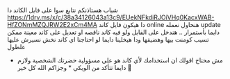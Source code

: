 شباب هستاذنكم نتابع سوا على فايل الكاند دا 
https://1drv.ms/x/c/38a34126043a13c9/EUekNFkdiRJOiVHq0KacxWAB-HfZONmMZQJRW2E2xCm4MA
دا هيكون فايل كاند online هنحاول نعمله update دايما بأستمرار .. 
هندخل على الفايل ولو فيه كاند ناقصه او تعديل على كاند معينة ممكن تسيب كومنت بيها وهضيفها 
ودا هيخلينا دايما لو احتاجنا اي كاند نخش نسيرش عليها علطول 
* مش محتاج اقولك ان استخدامك لأي كاند هو على مسؤولية حضرتك الشخصية ولازم دايما تتأكد من الويكي *
وجزاكم الله كل خير 🌷
